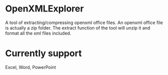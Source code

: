 # OpenXMLExplorer
A tool of extracting/compressing openxml office files.
An openxml office file is actually a zip folder. The extract function of the tool will unzip it and format all the xml files included.

# Currently support
Excel, Word, PowerPoint
